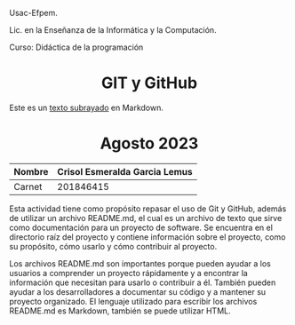 Usac-Efpem.  

Lic. en la Enseñanza de la Informática y la Computación.  

Curso: Didáctica de la programación  



<h1 align="center">GIT y GitHub</h1>
Este es un <u>texto subrayado</u> en Markdown.
<h1 align="center">Agosto 2023</h1>


| Nombre | Crisol Esmeralda Garcia Lemus |
|--------------|--------------|
| Carnet  | 201846415  |

Esta actividad tiene como propósito repasar el uso de Git y GitHub, además de utilizar un archivo README.md, el cual es un archivo de texto que sirve como documentación para un proyecto de software. Se encuentra en el directorio raíz del proyecto y contiene información sobre el proyecto, como su propósito, cómo usarlo y cómo contribuir al proyecto.

Los archivos README.md son importantes porque pueden ayudar a los usuarios a comprender un proyecto rápidamente y a encontrar la información que necesitan para usarlo o contribuir a él. También pueden ayudar a los desarrolladores a documentar su código y a mantener su proyecto organizado. El lenguaje utilizado para escribir los archivos README.md es Markdown, también se puede utilizar HTML.

